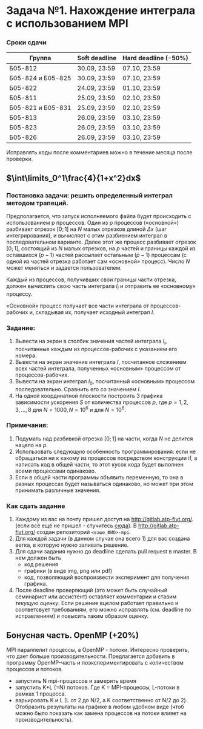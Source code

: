 # Задача №1. Нахождение интеграла с использованием MPI

### Сроки сдачи
| Группа | Soft deadline | Hard deadline (-50%) |
| ---      |  ------  |------|
|Б05-812|30.09, 23:59|07.10, 23:59|
|Б05-824 и Б05-825|30.09, 23:59|07.10, 23:59|
|Б05-822|24.09, 23:59|01.10, 23:59|
|Б05-811|25.09, 23:59|02.10, 23:59|
|Б05-821 и Б05-831|25.09, 23:59|02.10, 23:59|
|Б05-813|26.09, 23:59|03.10, 23:59|
|Б05-823|26.09, 23:59|03.10, 23:59|
|Б05-826|26.09, 23:59|03.10, 23:59|

Исправлять коды после комментариев можно в течение месяца после проверки.

## $`\int\limits_0^1\frac{4}{1+x^2}dx`$

### Постановка задачи: решить определенный интеграл методом трапеций.

Предполагается, что запуск исполняемого файла будет происходить с использованием p процессов. 
Один из p процессов («основной») разбивает отрезок $`[0; 1]`$ на $`N`$ малых отрезков длиной $`\Delta x`$ (шаг интегрирования), 
и вычисляет с этим разбиением интеграл в последовательном варианте. Далее этот же процесс разбивает отрезок $`[0; 1]`$, 
состоящий из $`N`$ малых отрезков, на $`p`$ частей и границы каждой из оставшихся $`(p-1)`$ частей рассылает остальным $`(p-1)`$ процессам 
(с одной из частей отрезка работает сам «основной» процесс). Число $`N`$ может меняться и задается пользователем.

Каждый из процессов, получивших свои границы части отрезка, должен вычислить свою часть интеграла $`I_i`$ и отправить ее «основному» процессу.

«Основной» процесс получает все части интеграла от процессов-рабочих и, складывая их, получает исходный интеграл  $`I`$. 

### Задание:

1. Вывести на экран в столбик значения частей интеграла $`I_i`$, посчитанные каждым из процессов-рабочих с указанием его номера.
2. Вывести на экран значение интеграла $`I`$, посчитанное сложением всех частей интеграла, полученных «основным» процессом от процессов-рабочих.
3. Вывести на экран интеграл $`I_0`$, посчитанный «основным» процессом последовательно. Сравнить его со значением  $`I`$.
4. На одной координатной плоскости построить 3 графика зависимости ускорения $`S`$ от количества процессов $`p`$, где $`p = 1,2,3, \ldots ,8`$ для $`N = 1000, N = 10^6`$  и для $`N = 10^8`$.

### Примечания:

1. Подумать над разбивкой отрезка $`[0; 1]`$  на части, когда $`N`$ не делится нацело на $`p`$.
2. Использовать следующую особенность программирования: если не обращаться ни к какому из процессов посредством конструкции if, а написать код в общей части, то этот кусок кода будет выполнен всеми процессами одинаково.
3. Если в общей части программы объявить переменную, то она в разных процессах будет называться одинаково, но может при этом принимать различные значения.

### Как сдать задание

1. Каждому из вас на почту пришел доступ на http://gitlab.atp-fivt.org/. (если всё ещё не пришел - стучитесь [сюда](https://forms.gle/SSL2e7FhE5iEdSoa9)). В http://gitlab.atp-fivt.org/ создан репозиторий `<ваше_ФИО>-mpi`.
2. Для каждой задачи (в данном случае она всего 1) для вас создана ветка, в которую нужно заливать решение.
3. Для сдачи задания нужно до deadline сделать pull request в master. В нем должен быть
    - код решения
    - графики (в виде img, png или pdf)
    - код, позволяющий воспроизвести эксперимент для получения графика.
4. После deadline проверяющий (это может быть случайный семинарист или ассистент) оставляет комментарии и ставим *текущую оценку*. Если решение вцелом работает правильно и соответсвует требованиям, его можно исправлять (см. deadline по исправлениям) и повысить таким образом оценку.

## Бонусная часть. OpenMP (+20%)
MPI параллелит процессы, а OpenMP - потоки. Интересно проверить, что дает больше производительности. Предлагается добавить в программу OpenMP-часть и поэкспериментировать с количеством процессов и потоков.
 - запустить N mpi-процессов и замерить время
 - запустить K*L (=N) потоков. Где K = MPI-процессы, L-потоки в рамках 1 процесса.
 - варьировать K и L (L от 2 до N/2, а K соответственно от N/2 до 2).
Отобразить результаты на графике в любом удобном виде (чтоб можно было показать как замена процессов на потоки влияет на производительность).
